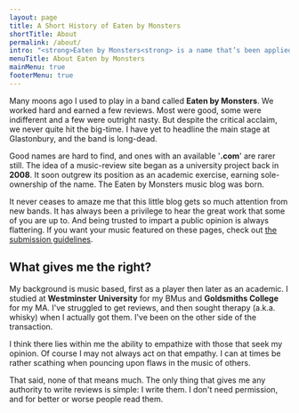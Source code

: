 ```yaml
---
layout: page
title: A Short History of Eaten by Monsters
shortTitle: About
permalink: /about/
intro: "<strong>Eaten by Monsters<strong> is a name that’s been applied to many things thus far, so I guess an explanation might be in order."
menuTitle: About Eaten by Monsters
mainMenu: true
footerMenu: true
---
```


Many moons ago I used to play in a band called **Eaten by Monsters**. We worked hard and earned a few reviews. Most were good, some were indifferent and a few were outright nasty. But despite the critical acclaim, we never quite hit the big-time. I have yet to headline the main stage at Glastonbury, and the band is long-dead.

Good names are hard to find, and ones with an available '**.com**' are rarer still. The idea of a music-review site began as a university project back in **2008**. It soon outgrew its position as an academic exercise, earning sole-ownership of the name. The Eaten by Monsters music blog was born.

It never ceases to amaze me that this little blog gets so much attention from new bands. It has always been a privilege to hear the great work that some of you are up to. And being trusted to impart a public opinion is always flattering. If you want your music featured on these pages, check out [the submission guidelines](/contact).

## What gives me the right?

My background is music based, first as a player then later as an academic. I studied at **Westminster University** for my BMus and **Goldsmiths College** for my MA. I've struggled to get reviews, and then sought therapy (a.k.a. whisky) when I actually got them. I've been on the other side of the transaction.

I think there lies within me the ability to empathize with those that seek my opinion. Of course I may not always act on that empathy. I can at times be rather scathing when pouncing upon flaws in the music of others.

That said, none of that means much. The only thing that gives me any authority to write reviews is simple: I write them. I don't need permission, and for better or worse people read them.
